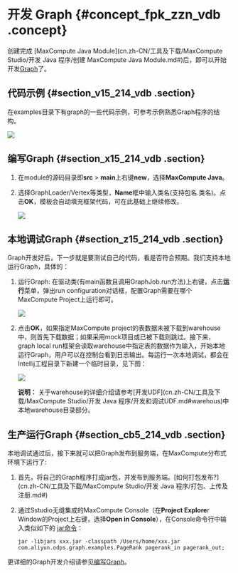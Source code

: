 # 开发 Graph {#concept_fpk_zzn_vdb .concept}

创建完成 [MaxCompute Java Module](cn.zh-CN/工具及下载/MaxCompute Studio/开发 Java 程序/创建 MaxCompute Java Module.md#)后，即可以开始开发[Graph](../../../../cn.zh-CN/用户指南/图模型/图模型概述.md#)了。

## 代码示例 {#section_v15_214_vdb .section}

在examples目录下有graph的一些代码示例，可参考示例熟悉Graph程序的结构。

![](http://static-aliyun-doc.oss-cn-hangzhou.aliyuncs.com/assets/img/12134/15428557262427_zh-CN.png)

## 编写Graph {#section_x15_214_vdb .section}

1.  在module的源码目录即**src** \> **main**上右键**new**，选择**MaxCompute Java**。

2.  选择GraphLoader/Vertex等类型，**Name**框中输入类名\(支持包名.类名\)。点击**OK**，模板会自动填充框架代码，可在此基础上继续修改。

    ![](http://static-aliyun-doc.oss-cn-hangzhou.aliyuncs.com/assets/img/12134/15428557262428_zh-CN.png)


## 本地调试Graph {#section_z15_214_vdb .section}

Graph开发好后，下一步就是要测试自己的代码，看是否符合预期。我们支持本地运行Graph，具体的：

1.  运行Graph: 在驱动类\(有main函数且调用GraphJob.run方法\)上右键，点击**运行**菜单，弹出run configuration对话框，配置Graph需要在哪个MaxCompute Project上运行即可。

    ![](http://static-aliyun-doc.oss-cn-hangzhou.aliyuncs.com/assets/img/12134/15428557262429_zh-CN.png)

2.  点击**OK**，如果指定MaxCompute project的表数据未被下载到warehouse中，则首先下载数据；如果采用mock项目或已被下载则跳过。接下来，graph local run框架会读取warehouse中指定表的数据作为输入，开始本地运行Graph，用户可以在控制台看到日志输出。每运行一次本地调试，都会在Intellij工程目录下新建一个临时目录，见下图：

    ![](http://static-aliyun-doc.oss-cn-hangzhou.aliyuncs.com/assets/img/12134/15428557262430_zh-CN.png)

    **说明：** 关于warehouse的详细介绍请参考[开发UDF](cn.zh-CN/工具及下载/MaxCompute Studio/开发 Java 程序/开发和调试UDF.md#warehous)中本地warehouse目录部分。


## 生产运行Graph {#section_cb5_214_vdb .section}

本地调试通过后，接下来就可以把Graph发布到服务端，在MaxCompute分布式环境下运行了:

1.  首先，将自己的Graph程序打成jar包，并发布到服务端。[如何打包发布?](cn.zh-CN/工具及下载/MaxCompute Studio/开发 Java 程序/打包、上传及注册.md#)
2.  通过Sstudio无缝集成的MaxCompute Console（在**Project Explore**r Window的Project上右键，选择**Open in Console**），在Console命令行中输入类似如下的 [jar命令](../../../../cn.zh-CN/用户指南/MapReduce/功能介绍/作业提交.md#)：

    ```
    jar -libjars xxx.jar -classpath /Users/home/xxx.jar com.aliyun.odps.graph.examples.PageRank pagerank_in pagerank_out;
    ```


更详细的Graph开发介绍请参见[编写Graph](../../../../cn.zh-CN/快速入门/编写Graph.md#)。

